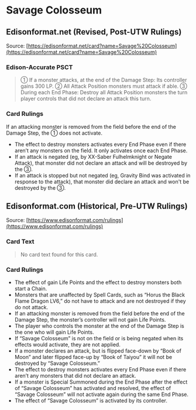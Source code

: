 # Savage Colosseum

## Edisonformat.net (Revised, Post-UTW Rulings)

Source: [https://edisonformat.net/card?name=Savage%20Colosseum](https://edisonformat.net/card?name=Savage%20Colosseum)

### Edison-Accurate PSCT

> ① If a monster attacks, at the end of the Damage Step: Its controller gains 300 LP.
> ② All Attack Position monsters must attack if able.
> ③ During each End Phase: Destroy all Attack Position monsters the turn player controls that did not declare an attack this turn.

### Card Rulings

If an attacking monster is removed from the field before the end of the Damage Step, the ① does not activate.
*   The effect to destroy monsters activates every End Phase even if there aren’t any monsters on the field. It only activates once each End Phase.
*   If an attack is negated (eg, by XX-Saber Fulhelmknight or Negate Attack), that monster did not declare an attack and will be destroyed by the ③.
*   If an attack is stopped but not negated (eg, Gravity Bind was activated in response to the attack), that monster did declare an attack and won't be destroyed by the ③.


## Edisonformat.com (Historical, Pre-UTW Rulings)

Source: [https://www.edisonformat.com/rulings](https://www.edisonformat.com/rulings)

### Card Text

> No card text found for this card.

### Card Rulings

*   The effect of gain Life Points and the effect to destroy monsters both start a Chain.
*   Monsters that are unaffected by Spell Cards, such as “Horus the Black Flame Dragon LV6,” do not have to attack and are not destroyed if they do not attack.
*   If an attacking monster is removed from the field before the end of the Damage Step, the monster’s controller will not gain Life Points.
*   The player who controls the monster at the end of the Damage Step is the one who will gain Life Points.
*   If “Savage Colosseum” is not on the field or is being negated when its effects would activate, they are not applied.
*   If a monster declares an attack, but is flipped face-down by “Book of Moon” and later flipped face-up by “Book of Taiyou” it will not be destroyed by “Savage Colosseum.”
*   The effect to destroy monsters activates every End Phase even if there aren’t any monsters that did not declare an attack.
*   If a monster is Special Summoned during the End Phase after the effect of “Savage Colosseum” has activated and resolved, the effect of “Savage Colosseum” will not activate again during the same End Phase.
*   The effect of “Savage Colosseum” is activated by its controller.


